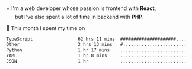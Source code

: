 ⭐ I'm a web developer whose passion is frontend with <b>React</b>,<br/>
&nbsp; &nbsp; &nbsp; but I've also spent a lot of time in backend with <b>PHP</b>.

📅 This month I spent my time on

<!--START_SECTION:waka-->

```txt
TypeScript                 62 hrs 11 mins  #####################....   84.93 %
Other                      3 hrs 13 mins   #........................   04.41 %
Python                     1 hr 17 mins    .........................   01.75 %
YAML                       1 hr 8 mins     .........................   01.56 %
JSON                       1 hr            .........................   01.37 %
```

<!--END_SECTION:waka-->
